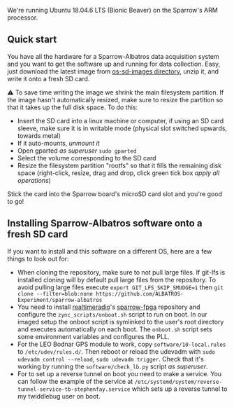We're running Ubuntu 18.04.6 LTS (Bionic Beaver) on the Sparrow's ARM processor. 

## Quick start

You have all the hardware for a Sparrow-Albatros data acquisition system and you want to get the software up and running for data collection. Easy, just download the latest image from [os-sd-images directory](https://github.com/ALBATROS-Experiment/sparrow-albatros/tree/main/os-sd-images), unzip it, and write it onto a fresh SD card. 

:warning: To save time writing the image we shrink the main filesystem partition. If the image hasn't automatically resized, make sure to resize the partition so that it takes up the full disk space. To do this:

- Insert the SD card into a linux machine or computer, if using an SD card sleeve, make sure it is in writable mode (physical slot switched upwards, towards metal)
- If it auto-mounts, *unmount it*
- Open gparted *as superuser* `sudo gparted`
- Select the volume corresponding to the SD card
- Resize the filesystem partition "rootfs" so that it fills the remaining disk space (right-click, resize, drag and drop, click green tick box *apply all operations*) 

Stick the card into the Sparrow board's microSD card slot and you're good to go! 

## Installing Sparrow-Albatros software onto a fresh SD card

If you want to install and this software on a different OS, here are a few things to look out for:

- When cloning the repository, make sure to not pull large files. If git-lfs is installed cloning will by default pull large files from the repository. To avoid pulling large files execute `export GIT_LFS_SKIP_SMUDGE=1` then `git clone --filter=blob:none https://github.com/ALBATROS-Experiment/sparrow-albatros`
- You need to install [realtimeradio](https://www.realtimeradio.co.uk/hardware)'s [sparrow-fpga](https://github.com/realtimeradio/sparrow-fpga) repository and configure the `zync_scripts/onboot.sh` script to run on boot. In our imaged setup the onboot script is symlinked to the user's root directory and executes automatically on each boot. The `onboot.sh` script sets some environment variables and configures the PLL. 
- For the LEO Bodnar GPS module to work, copy `software/10-local.rules` to `/etc/udev/rules.d/`. Then reboot or reload the udevadm with `sudo udevadm control --reload`, `sudo udevadm trigger`. Check that it's working by running the `software/check_lb.py` script *as superuser*.
- For to set up a reverse tunnel on boot you need to make a service. You can follow the example of the service at `/etc/systemd/system/reverse-tunnel-service-tb-stephenfay.service` which sets up a reverse tunnel to my twiddlebug user on boot. 

